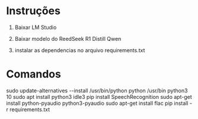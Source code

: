 # Instruções
1. Baixar LM Studio

2. Baixar modelo do ReedSeek R1 Distill Qwen

3. instalar as dependencias no arquivo requirements.txt

# Comandos
sudo update-alternatives --install /usr/bin/python python /usr/bin python3 10
sudo apt install python3 idle3
pip install SpeechRecognition
sudo apt-get install python-pyaudio python3-pyaudio
sudo apt-get install flac
pip install -r requirements.txt
